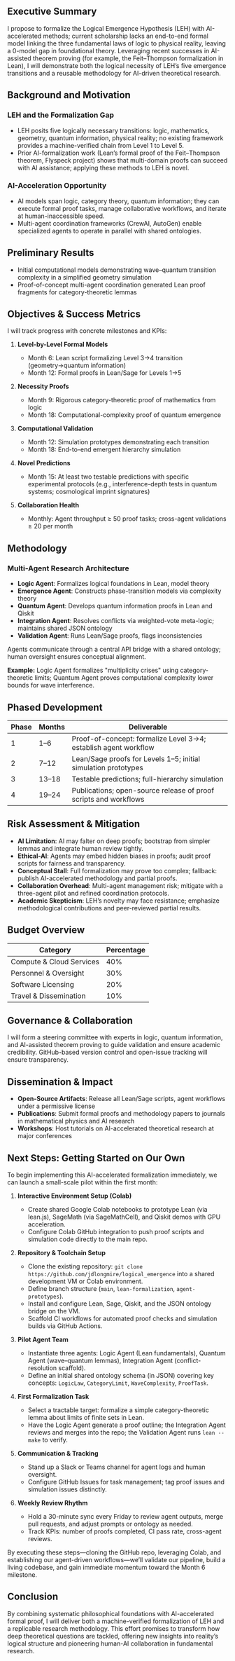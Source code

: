 ## Executive Summary

I propose to formalize the Logical Emergence Hypothesis (LEH) with AI-accelerated methods; current scholarship lacks an end-to-end formal model linking the three fundamental laws of logic to physical reality, leaving a 0-model gap in foundational theory. Leveraging recent successes in AI-assisted theorem proving (for example, the Feit–Thompson formalization in Lean), I will demonstrate both the logical necessity of LEH’s five emergence transitions and a reusable methodology for AI-driven theoretical research.

## Background and Motivation

### LEH and the Formalization Gap
- LEH posits five logically necessary transitions: logic, mathematics, geometry, quantum information, physical reality; no existing framework provides a machine-verified chain from Level 1 to Level 5.
- Prior AI-formalization work (Lean’s formal proof of the Feit–Thompson theorem, Flyspeck project) shows that multi-domain proofs can succeed with AI assistance; applying these methods to LEH is novel.

### AI-Acceleration Opportunity
- AI models span logic, category theory, quantum information; they can execute formal proof tasks, manage collaborative workflows, and iterate at human-inaccessible speed.
- Multi-agent coordination frameworks (CrewAI, AutoGen) enable specialized agents to operate in parallel with shared ontologies.

## Preliminary Results
- Initial computational models demonstrating wave–quantum transition complexity in a simplified geometry simulation
- Proof-of-concept multi-agent coordination generated Lean proof fragments for category-theoretic lemmas

## Objectives & Success Metrics

I will track progress with concrete milestones and KPIs:

1. **Level-by-Level Formal Models**
   - Month 6: Lean script formalizing Level 3→4 transition (geometry→quantum information)
   - Month 12: Formal proofs in Lean/Sage for Levels 1→5

2. **Necessity Proofs**
   - Month 9: Rigorous category-theoretic proof of mathematics from logic
   - Month 18: Computational-complexity proof of quantum emergence

3. **Computational Validation**
   - Month 12: Simulation prototypes demonstrating each transition
   - Month 18: End-to-end emergent hierarchy simulation

4. **Novel Predictions**
   - Month 15: At least two testable predictions with specific experimental protocols (e.g., interference-depth tests in quantum systems; cosmological imprint signatures)

5. **Collaboration Health**
   - Monthly: Agent throughput ≥ 50 proof tasks; cross-agent validations ≥ 20 per month

## Methodology

### Multi-Agent Research Architecture

- **Logic Agent**: Formalizes logical foundations in Lean, model theory
- **Emergence Agent**: Constructs phase-transition models via complexity theory
- **Quantum Agent**: Develops quantum information proofs in Lean and Qiskit
- **Integration Agent**: Resolves conflicts via weighted-vote meta-logic; maintains shared JSON ontology
- **Validation Agent**: Runs Lean/Sage proofs, flags inconsistencies

Agents communicate through a central API bridge with a shared ontology; human oversight ensures conceptual alignment.

**Example:** Logic Agent formalizes "multiplicity crises" using category-theoretic limits; Quantum Agent proves computational complexity lower bounds for wave interference.

## Phased Development

| Phase | Months   | Deliverable                                                         |
|-------|----------|---------------------------------------------------------------------|
| 1     | 1–6      | Proof-of-concept: formalize Level 3→4; establish agent workflow       |
| 2     | 7–12     | Lean/Sage proofs for Levels 1–5; initial simulation prototypes         |
| 3     | 13–18    | Testable predictions; full-hierarchy simulation                       |
| 4     | 19–24    | Publications; open-source release of proof scripts and workflows      |

## Risk Assessment & Mitigation

- **AI Limitation**: AI may falter on deep proofs; bootstrap from simpler lemmas and integrate human review tightly.
- **Ethical-AI**: Agents may embed hidden biases in proofs; audit proof scripts for fairness and transparency.
- **Conceptual Stall**: Full formalization may prove too complex; fallback: publish AI-accelerated methodology and partial proofs.
- **Collaboration Overhead**: Multi-agent management risk; mitigate with a three-agent pilot and refined coordination protocols.
- **Academic Skepticism**: LEH’s novelty may face resistance; emphasize methodological contributions and peer-reviewed partial results.

## Budget Overview

| Category                  | Percentage |
|---------------------------|------------|
| Compute & Cloud Services  | 40%        |
| Personnel & Oversight     | 30%        |
| Software Licensing        | 20%        |
| Travel & Dissemination    | 10%        |

## Governance & Collaboration

I will form a steering committee with experts in logic, quantum information, and AI-assisted theorem proving to guide validation and ensure academic credibility. GitHub-based version control and open-issue tracking will ensure transparency.

## Dissemination & Impact

- **Open-Source Artifacts**: Release all Lean/Sage scripts, agent workflows under a permissive license
- **Publications**: Submit formal proofs and methodology papers to journals in mathematical physics and AI research
- **Workshops**: Host tutorials on AI-accelerated theoretical research at major conferences

## Next Steps: Getting Started on Our Own

To begin implementing this AI-accelerated formalization immediately, we can launch a small-scale pilot within the first month:

1. **Interactive Environment Setup (Colab)**
   - Create shared Google Colab notebooks to prototype Lean (via lean.js), SageMath (via SageMathCell), and Qiskit demos with GPU acceleration.
   - Configure Colab GitHub integration to push proof scripts and simulation code directly to the main repo.

2. **Repository & Toolchain Setup**
   - Clone the existing repository: `git clone https://github.com/jdlongmire/logical_emergence` into a shared development VM or Colab environment.
   - Define branch structure (`main`, `lean-formalization`, `agent-prototypes`).
   - Install and configure Lean, Sage, Qiskit, and the JSON ontology bridge on the VM.
   - Scaffold CI workflows for automated proof checks and simulation builds via GitHub Actions.

3. **Pilot Agent Team**
   - Instantiate three agents: Logic Agent (Lean fundamentals), Quantum Agent (wave–quantum lemmas), Integration Agent (conflict-resolution scaffold).
   - Define an initial shared ontology schema (in JSON) covering key concepts: `LogicLaw`, `CategoryLimit`, `WaveComplexity`, `ProofTask`.

4. **First Formalization Task**
   - Select a tractable target: formalize a simple category-theoretic lemma about limits of finite sets in Lean.
   - Have the Logic Agent generate a proof outline; the Integration Agent reviews and merges into the repo; the Validation Agent runs `lean --make` to verify.

5. **Communication & Tracking**
   - Stand up a Slack or Teams channel for agent logs and human oversight.
   - Configure GitHub Issues for task management; tag proof issues and simulation issues distinctly.

6. **Weekly Review Rhythm**
   - Hold a 30-minute sync every Friday to review agent outputs, merge pull requests, and adjust prompts or ontology as needed.
   - Track KPIs: number of proofs completed, CI pass rate, cross-agent reviews.

By executing these steps—cloning the GitHub repo, leveraging Colab, and establishing our agent-driven workflows—we’ll validate our pipeline, build a living codebase, and gain immediate momentum toward the Month 6 milestone.

## Conclusion

By combining systematic philosophical foundations with AI-accelerated formal proof, I will deliver both a machine-verified formalization of LEH and a replicable research methodology. This effort promises to transform how deep theoretical questions are tackled, offering new insights into reality’s logical structure and pioneering human-AI collaboration in fundamental research.
